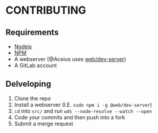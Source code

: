 # CONTRIBUTING

## Requirements
 - [Nodejs](https://nodejs.dev)
 - [NPM](https://npmjs.com)
 - A webserver (@Aceius uses [web/dev-server](https://github.com/modernweb-dev/web))
 - A GitLab account

## Delveloping
 1. Clone the repo
 2. Install a webserver (I.E. `sudo npm i -g @web/dev-server`)
 3. `cd` into `src/` and run `wds --node-resolve --watch --open` 
 4. Code your commits and then push into a fork
 5. Submit a merge request
